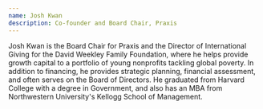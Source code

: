 ```yaml
---
name: Josh Kwan
description: Co-founder and Board Chair, Praxis 
---
```

Josh Kwan is the Board Chair for Praxis and the Director of International Giving for the David Weekley Family Foundation, where he helps provide growth capital to a portfolio of young nonprofits tackling global poverty. In addition to financing, he provides strategic planning, financial assessment, and often serves on the Board of Directors. He graduated from Harvard College with a degree in Government, and also has an MBA from Northwestern University's Kellogg School of Management.

